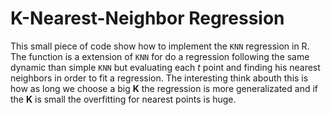 # K-Nearest-Neighbor Regression

This small piece of code show how to implement the `KNN` regression in R. The function is a extension of `KNN` for do a regression following the same 
dynamic than simple `KNN` but evaluating each *t* point and finding his nearest neighbors in order to fit a regression.
The interesting think abouth this is how as long we choose a big **K** the regression is more generalizated and if the **K** is small the overfitting for nearest points is huge.
